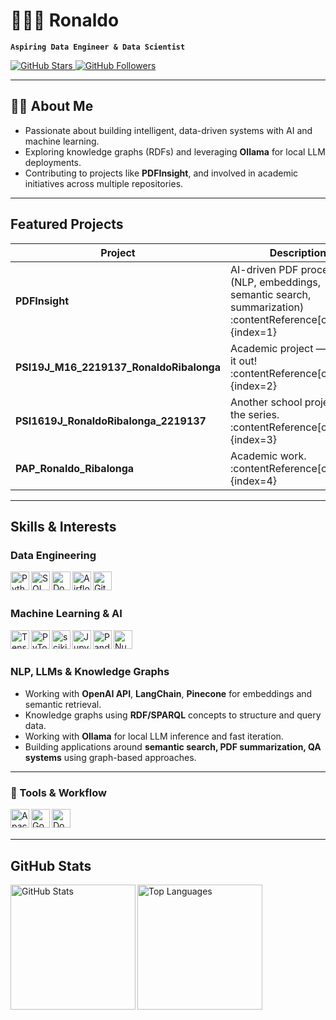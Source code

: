 # 👨🏻‍💻 Ronaldo

**`Aspiring Data Engineer & Data Scientist`**

<p align="left">
  <a href="https://github.com/RunaldoVI?tab=repositories&sort=stargazers">
    <img
      alt="GitHub Stars"
      src="https://custom-icon-badges.demolab.com/github/stars/RunaldoVI?color=55960c&style=for-the-badge&labelColor=488207&logo=star&label=Stars"
    />
  </a>
  <a href="https://github.com/RunaldoVI?tab=followers">
    <img
      alt="GitHub Followers"
      src="https://custom-icon-badges.demolab.com/github/followers/RunaldoVI?color=236ad3&labelColor=1155ba&style=for-the-badge&logo=github&label=Followers&logoColor=white"
    />
  </a>
</p>

---

## 🙋‍♂️ About Me
-  Passionate about building intelligent, data-driven systems with AI and machine learning.  
-  Exploring knowledge graphs (RDFs) and leveraging **Ollama** for local LLM deployments.  
-  Contributing to projects like **PDFInsight**, and involved in academic initiatives across multiple repositories.

---

##  Featured Projects

| Project | Description |
|--------|-------------|
| **PDFInsight** | AI-driven PDF processing (NLP, embeddings, semantic search, summarization) :contentReference[oaicite:1]{index=1} |
| **PSI19J_M16_2219137_RonaldoRibalonga** | Academic project — check it out! :contentReference[oaicite:2]{index=2} |
| **PSI1619J_RonaldoRibalonga_2219137** | Another school project from the series. :contentReference[oaicite:3]{index=3} |
| **PAP_Ronaldo_Ribalonga** | Academic work. :contentReference[oaicite:4]{index=4} |

---

##  Skills & Interests

###  Data Engineering
<img align="left" alt="Python" width="30px" src="https://cdn.jsdelivr.net/gh/devicons/devicon@latest/icons/python/python-original.svg" />
<img align="left" alt="SQL" width="30px" src="https://cdn.jsdelivr.net/gh/devicons/devicon@latest/icons/mysql/mysql-original.svg" />
<img align="left" alt="Docker" width="30px" src="https://cdn.jsdelivr.net/gh/devicons/devicon@latest/icons/docker/docker-original.svg" />
<img align="left" alt="Airflow" width="30px" src="https://cdn.jsdelivr.net/gh/devicons/devicon@latest/icons/apacheairflow/apacheairflow-original.svg" />
<img align="left" alt="Git" width="30px" src="https://cdn.jsdelivr.net/gh/devicons/devicon@latest/icons/git/git-original.svg" />

<br/><br/>

###  Machine Learning & AI
<img align="left" alt="TensorFlow" width="30px" src="https://cdn.jsdelivr.net/gh/devicons/devicon@latest/icons/tensorflow/tensorflow-original.svg" />
<img align="left" alt="PyTorch" width="30px" src="https://cdn.jsdelivr.net/gh/devicons/devicon@latest/icons/pytorch/pytorch-original.svg" />
<img align="left" alt="scikit-learn" width="30px" src="https://cdn.jsdelivr.net/gh/devicons/devicon@latest/icons/scikitlearn/scikitlearn-original.svg" />
<img align="left" alt="Jupyter" width="30px" src="https://cdn.jsdelivr.net/gh/devicons/devicon@latest/icons/jupyter/jupyter-original.svg" />
<img align="left" alt="Pandas" width="30px" src="https://cdn.jsdelivr.net/gh/devicons/devicon@latest/icons/pandas/pandas-original.svg" />
<img align="left" alt="NumPy" width="30px" src="https://cdn.jsdelivr.net/gh/devicons/devicon@latest/icons/numpy/numpy-original.svg" />

<br/><br/>

###  NLP, LLMs & Knowledge Graphs
- Working with **OpenAI API**, **LangChain**, **Pinecone** for embeddings and semantic retrieval.  
- Knowledge graphs using **RDF/SPARQL** concepts to structure and query data.  
- Working with **Ollama** for local LLM inference and fast iteration.  
- Building applications around **semantic search, PDF summarization, QA systems** using graph-based approaches.

---

### 🔹 Tools & Workflow
<img align="left" alt="Apache Spark" width="30px" src="https://cdn.jsdelivr.net/gh/devicons/devicon@latest/icons/apachespark/apachespark-original.svg" />
<img align="left" alt="Google Colab" width="30px" src="https://cdn.jsdelivr.net/gh/devicons/devicon@latest/icons/googlecolab/googlecolab-original.svg" />
<img align="left" alt="Docker" width="30px" src="https://cdn.jsdelivr.net/gh/devicons/devicon@latest/icons/docker/docker-original.svg" />

<br/><br/>


---

##  GitHub Stats

<p>
  <img
    align="left"
    alt="GitHub Stats"
    height="200"
    src="https://github-readme-stats.vercel.app/api?username=RunaldoVI&show_icons=true&theme=tokyonight&include_all_commits=true&locale=en"
  />
  <img
    align="left"
    alt="Top Languages"
    height="200"
    src="https://github-readme-stats.vercel.app/api/top-langs/?username=RunaldoVI&theme=tokyonight&layout=compact&custom_title=Technologies&langs_count=9"
  />
</p>
